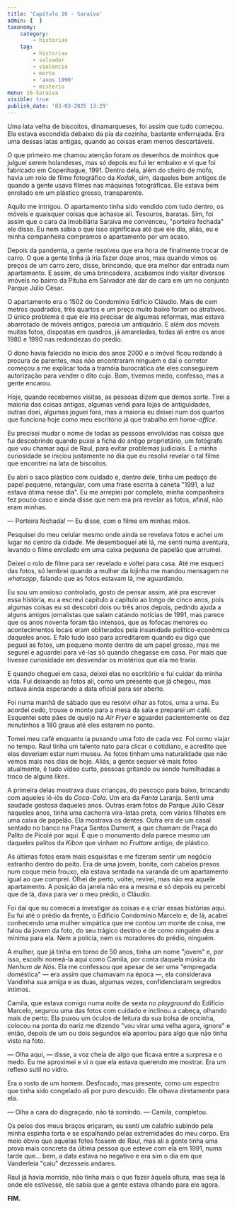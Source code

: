 ```yaml
---
title: 'Capítulo 16 - Saraiva'
admin: {  }
taxonomy:
    category:
        - historias
    tag:
        - historias
        - salvador
        - violencia
        - morte
        - 'anos 1990'
        - misterio
menu: 16-Saraiva
visible: true
publish_date: '03-03-2025 13:29'
---
```


Uma lata velha de biscoitos, dinamarqueses, foi assim que tudo começou. Ela estava escondida debaixo da pia da cozinha, bastante enferrujada. Era uma dessas latas antigas, quando as coisas eram menos descartáveis.

O que primeiro me chamou atenção foram os desenhos de moinhos que julguei serem holandeses, mas só depois eu fui ler embaixo e vi que foi fabricado em Copenhague, 1991. Dentro dela, além do cheiro de mofo, havia um rolo de filme fotográfico da *Kodak*, sim, daqueles bem antigos de quando a gente usava filmes nas máquinas fotográficas. Ele estava bem enrolado em um plástico grosso, transparente.

Aquilo me intrigou. O apartamento tinha sido vendido com tudo dentro, os móveis e quaisquer coisas que achasse ali. Tesouros, baratas. Sim, foi assim que o cara da Imobiliária Saraiva me convenceu, "porteira fechada" ele disse. Eu nem sabia o que isso significava até que ele dia, aliás, eu e minha companheira compramos o apartamento por um acaso.

Depois da pandemia, a gente resolveu que era hora de finalmente trocar de carro. O que a gente tinha já iria fazer doze anos, mas quando vimos os preços de um carro zero, disse, brincando, que era melhor dar entrada num apartamento. E assim, de uma brincadeira, acabamos indo visitar diversos imóveis no bairro da Pituba em Salvador até dar de cara em um no conjunto Parque Júlio César.

O apartamento era o 1502 do Condomínio Edifício Cláudio. Mais de cem metros quadrados, três quartos e um preço muito baixo foram os atrativos. O único problema é que ele iria precisar de algumas reformas, mas estava abarrotado de móveis antigos, parecia um antiquário. E além dos móveis muitas fotos, dispostas em quadros, já amareladas, todas ali entre os anos 1980 e 1990 nas redondezas do prédio.

O dono havia falecido no início dos anos 2000 e o imóvel ficou rodando à procura de parentes, mas não encontraram ninguém e daí o corretor começou a me explicar toda a tramóia burocrática até eles conseguirem autorização para vender o dito cujo. Bom, tivemos medo, confesso, mas a gente encarou.

Hoje, quando recebemos visitas, as pessoas dizem que demos sorte. Tirei a maioria das coisas antigas, algumas vendi para lojas de antiguidades, outras doei, algumas joguei fora, mas a maioria eu deixei num dos quartos que funciona hoje como meu escritório já que trabalho em *home-office*.

Eu precisei mudar o nome de todas as pessoas envolvidas nas coisas que fui descobrindo quando puxei a ficha do antigo proprietário, um fotógrafo que vou chamar aqui de Raul, para evitar problemas judiciais. E a minha curiosidade se iniciou justamente no dia que eu resolvi revelar o tal filme que encontrei na lata de biscoitos.

Eu abri o saco plástico com cuidado e, dentro dele, tinha um pedaço de papel pequeno, retangular, com uma frase escrita à caneta "1991, a luz estava ótima nesse dia". Eu me arrepiei por completo, minha companheira fez pouco caso e ainda disse que nem era pra revelar as fotos, afinal, não eram minhas.

— Porteira fechada! — Eu disse, com o filme em minhas mãos.

Pesquisei do meu celular mesmo onde ainda se revelava fotos e achei um lugar no centro da cidade. Me desemboquei até lá, me senti numa aventura, levando o filme enrolado em uma caixa pequena de papelão que arrumei.

Deixei o rolo de filme para ser revelado e voltei para casa. Até me esqueci das fotos, só lembrei quando a mulher da lojinha me mandou mensagem no *whatsapp*, falando que as fotos estavam lá, me aguardando.

Eu sou um ansioso controlado, gosto de pensar assim, até pra escrever essa história, eu a escrevi capítulo a capítulo ao longo de cinco anos, pois algumas coisas eu só descobri dois ou três anos depois, pedindo ajuda a alguns amigos jornalistas que saíam catando notícias de 1991, mas parece que os anos noventa foram tão intensos, que as fofocas menores ou acontecimentos locais eram obliterados pela insanidade político-econômica daqueles anos. E falo tudo isso para acreditarem quando eu digo que peguei as fotos, um pequeno monte dentro de um papel grosso, mas me segurei e aguardei para vê-las só quando chegasse em casa. Por mais que tivesse curiosidade em desvendar os mistérios que ela me traria.

E quando cheguei em casa, deixei elas no escritório e fui cuidar da minha vida. Fui deixando as fotos ali, como um presente que já chegou, mas estava ainda esperando a data oficial para ser aberto.

Foi numa manhã de sábado que eu resolvi olhar as fotos, uma a uma. Eu acordei cedo, trouxe o monte para a mesa da sala e preparei um café. Esquentei sete pães de queijo na *Air Fryer* e aguardei pacientemente os dez minutinhos a 180 graus até eles estarem no ponto.

Tomei meu café enquanto ia puxando uma foto de cada vez. Foi como viajar no tempo. Raul tinha um talento nato para clicar o cotidiano, e acredito que elas deveriam estar num museu. As fotos tinham uma naturalidade que não vemos mais nos dias de hoje. Aliás, a gente sequer vê mais fotos atualmente, é tudo vídeo curto, pessoas gritando ou sendo humilhadas a troco de alguns *likes*.

A primeira delas mostrava duas crianças, do pescoço para baixo, brincando com aqueles iô-iôs da *Coca-Cola*. Um era da *Fanta* Laranja. Senti uma saudade gostosa daqueles anos. Outras eram fotos do Parque Júlio César naqueles anos, tinha uma cachorra vira-latas preta, com vários filhotes em uma caixa de papelão. Ela mostrava os dentes. Outra era de um casal sentado no banco na Praça Santos Dumont, a que chamam de Praça do Palito de Picolé por aqui. É que o monumento dela parece mesmo um daqueles palitos da *Kibon* que vinham no *Fruttare* antigo, de plástico.

As últimas fotos eram mais esquisitas e me fizeram sentir um negócio estranho dentro do peito. Era de uma jovem, bonita, com cabelos presos num coque meio frouxo, ela estava sentada na varanda de um apartamento igual ao que comprei. Olhei de perto, voltei, revirei, mas não era aquele apartamento. A posição da janela não era a mesma e só depois eu percebi que de lá, dava para ver o meu prédio, o Cláudio.

Foi daí que eu comecei a investigar as coisas e a criar essas histórias aqui. Eu fui até o prédio da frente, o Edifício Condomínio Marcelo e, de lá, acabei conhecendo uma mulher simpática que me contou um monte de coisa, me falou da jovem da foto, do seu trágico destino e de como ninguém deu a mínima para ela. Nem a polícia, nem os moradores do prédio, ninguém.

A mulher, que já tinha em torno de 50 anos, tinha um nome "jovem" e, por isso, escolhi nomeá-la aqui como Camila, por conta daquela música do *Nenhum de Nós*. Ela me confessou que apesar de ser uma "empregada doméstica" — era assim que chamavam na época —, ela considerava Vandinha sua amiga e as duas, algumas vezes, confidenciaram segredos íntimos.

Camila, que estava comigo numa noite de sexta no *playground* do Edifício Marcelo, segurou uma das fotos com cuidado e inclinou a cabeça, olhando mais de perto. Ela puxou um óculos de leitura da sua bolsa de oncinha, colocou na ponta do nariz me dizendo "vou virar uma velha agora, ignore" e então, depois de um ou dois segundos ela apontou para algo que não tinha visto na foto.

— Olha aqui, — disse, a voz cheia de algo que ficava entre a surpresa e o medo. Eu me aproximei e vi o que ela estava querendo me mostrar. Era um reflexo sutil no vidro.

Era o rosto de um homem. Desfocado, mas presente, como um espectro que tinha sido congelado ali por puro descuido. Ele olhava diretamente para ela.

— Olha a cara do disgraçado, não tá sorrindo. — Camila, completou.

Os pelos dos meus braços eriçaram, eu senti um calafrio subindo pela minha espinha torta e se espalhando pelas extremidades do meu corpo. Era meio óbvio que aquelas fotos fossem de Raul, mas ali a gente tinha uma prova mais concreta da última pessoa que esteve com ela em 1991, numa tarde que… bem, a data estava no negativo e era sim o dia em que Vanderleia "caiu" dezesseis andares.

Raul já havia morrido, não tinha mais o que fazer àquela altura, mas seja lá onde ele estivesse, ele sabia que a gente estava olhando para ele agora.

**FIM.**